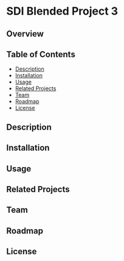 # SDI Blended Project 3

## Overview

<!-- A brief description outlining what the project -->

## Table of Contents

- [Description](#description)
- [Installation](#installation)
- [Usage](#usage)
- [Related Projects](#related-projects)
- [Team](#team)
- [Roadmap](#roadmap)
- [License](#license)

## Description

<!--
  A more detailed outline of the project. What does it do? Is there a high level list of features? If describing a project that has visual features, consider adding pictures or animations of the features and functionality in this section.
 -->

## Installation

 <!-- 
  How can another developer get your project up and running on their own? What dependencies are required? Are there environmental requirements? Be specific, and outline steps to take in order to get the project running.
  -->

## Usage

<!--
  Further details on how the project is meant to be used may be helpful. For a library or framework, this section would outline how to use the library within another project (see socket.io). For a service that is meant to be used within a larger project architecture, instructions on how to integrate may be necessary (see node-statsD).
 -->

## Related Projects

<!--
  Links to other repositories that are related to the current one. Are there partner projects? Is there a newer version of this project elsewhere?
 -->

## Team

<!--
  Add the names of your team members. Describe roles on the team such as "Product Owner", "Scrum Master" and more.
 -->

## Roadmap

<!--
  What future enhancements are planned? What is the current status of the project? Is it being actively maintained?
 -->

## License

<!--
  If open source, state how the project is licensed.
 -->
